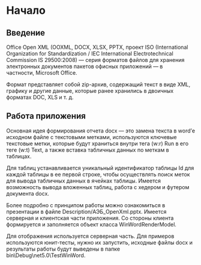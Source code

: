# Начало

## Введение

Office Open XML (OOXML, DOCX, XLSX, PPTX, проект ISO (International Organization for Standardization / IEC International Electrotechnical Commission IS 29500:2008) — серия форматов файлов для хранения электронных документов пакетов офисных приложений — в частности, Microsoft Office.

Формат представляет собой zip-архив, содержащий текст в виде XML, графику и другие данные, которые ранее хранились в двоичных форматах DOC, XLS и т. д. 

## Работа приложения

Основная идея формирования отчета docx — это замена текста в word’е исходном файле с текстовыми метками, используются ключевые текстовые метки, которые будут храниться внутри тега (w:r) Run в его теге (w:t) Text, а также вставка табличных данных по меткам в таблицах.

Для таблиц устанавливается уникальный идентификатор таблицы Id для каждой таблицы в ее первой строке, чтобы осуществлять поиск меток для вывода табличных данных в ячейках таблицы. Имеется возможность вывода вложенных таблиц, работа с хедером и футером документа docx.

Более подробно с принципом работы можно ознакомиться в презентации в файле Description/АЭБ_OpenXml.pptx. Имеется серверная и клиентская части приложения. Со стороны клиента формируется и заполняется объект класса WinWordRenderModel.

Для отображения используется серверная часть. Для примеров используются юнит-тесты, нужно их запустить, исходные файлы docx и результаты работы будут выведены в папке bin\Debug\net5.0\TestWinWord.
